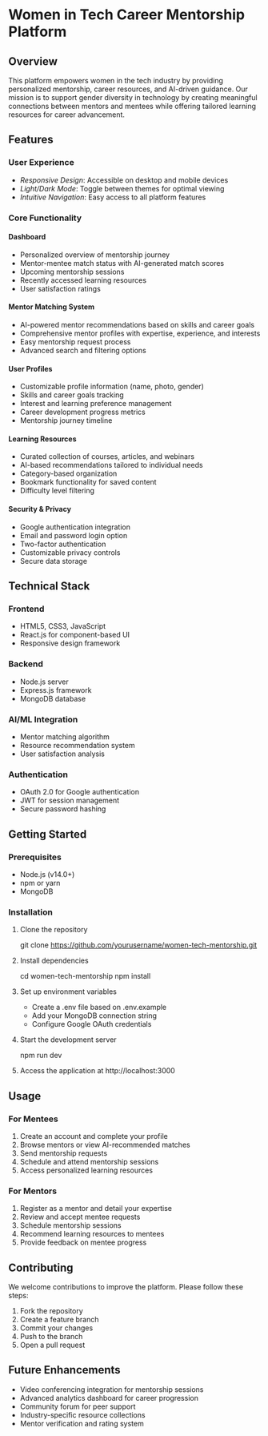 # Women in Tech Career Mentorship Platform

## Overview
This platform empowers women in the tech industry by providing personalized mentorship, career resources, and AI-driven guidance. Our mission is to support gender diversity in technology by creating meaningful connections between mentors and mentees while offering tailored learning resources for career advancement.

## Features

### User Experience
- *Responsive Design*: Accessible on desktop and mobile devices
- *Light/Dark Mode*: Toggle between themes for optimal viewing
- *Intuitive Navigation*: Easy access to all platform features

### Core Functionality

#### Dashboard
- Personalized overview of mentorship journey
- Mentor-mentee match status with AI-generated match scores
- Upcoming mentorship sessions
- Recently accessed learning resources
- User satisfaction ratings

#### Mentor Matching System
- AI-powered mentor recommendations based on skills and career goals
- Comprehensive mentor profiles with expertise, experience, and interests
- Easy mentorship request process
- Advanced search and filtering options

#### User Profiles
- Customizable profile information (name, photo, gender)
- Skills and career goals tracking
- Interest and learning preference management
- Career development progress metrics
- Mentorship journey timeline

#### Learning Resources
- Curated collection of courses, articles, and webinars
- AI-based recommendations tailored to individual needs
- Category-based organization
- Bookmark functionality for saved content
- Difficulty level filtering

#### Security & Privacy
- Google authentication integration
- Email and password login option
- Two-factor authentication
- Customizable privacy controls
- Secure data storage

## Technical Stack

### Frontend
- HTML5, CSS3, JavaScript
- React.js for component-based UI
- Responsive design framework

### Backend
- Node.js server
- Express.js framework
- MongoDB database

### AI/ML Integration
- Mentor matching algorithm
- Resource recommendation system
- User satisfaction analysis

### Authentication
- OAuth 2.0 for Google authentication
- JWT for session management
- Secure password hashing

## Getting Started

### Prerequisites
- Node.js (v14.0+)
- npm or yarn
- MongoDB

### Installation
1. Clone the repository
   
   git clone https://github.com/yourusername/women-tech-mentorship.git
   

2. Install dependencies
   
   cd women-tech-mentorship
   npm install
   

3. Set up environment variables
   - Create a .env file based on .env.example
   - Add your MongoDB connection string
   - Configure Google OAuth credentials

4. Start the development server
   
   npm run dev
   

5. Access the application at http://localhost:3000

## Usage

### For Mentees
1. Create an account and complete your profile
2. Browse mentors or view AI-recommended matches
3. Send mentorship requests
4. Schedule and attend mentorship sessions
5. Access personalized learning resources

### For Mentors
1. Register as a mentor and detail your expertise
2. Review and accept mentee requests
3. Schedule mentorship sessions
4. Recommend learning resources to mentees
5. Provide feedback on mentee progress

## Contributing
We welcome contributions to improve the platform. Please follow these steps:
1. Fork the repository
2. Create a feature branch
3. Commit your changes
4. Push to the branch
5. Open a pull request

## Future Enhancements
- Video conferencing integration for mentorship sessions
- Advanced analytics dashboard for career progression
- Community forum for peer support
- Industry-specific resource collections
- Mentor verification and rating system
